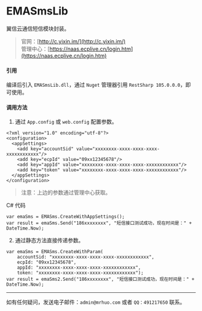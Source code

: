 ﻿# EMASmsLib
翼信云通信短信模块封装。

> 官网：[http://c.yixin.im/](http://c.yixin.im/) <br />
> 管理中心：[https://naas.ecplive.cn/login.htm](https://naas.ecplive.cn/login.htm)

#### 引用

编译后引入 `EMASmsLib.dll`，通过 `Nuget` 管理器引用 `RestSharp 105.0.0.0`，即可使用。

#### 调用方法

1. 通过 `App.config` 或 `web.config` 配置参数。

```
<?xml version="1.0" encoding="utf-8"?>
<configuration>
  <appSettings>
    <add key="accountSid" value="xxxxxxxx-xxxx-xxxx-xxxx-xxxxxxxxxxxx"/>
    <add key="ecpId" value="09xx12345678"/>
    <add key="appId" value="xxxxxxxx-xxxx-xxxx-xxxx-xxxxxxxxxxxx"/>
    <add key="token" value="xxxxxxxx-xxxx-xxxx-xxxx-xxxxxxxxxxxx"/>
  </appSettings>
</configuration>

```

> 注意：上边的参数通过管理中心获取。

C# 代码

```
var emaSms = EMASms.CreateWithAppSettings();
var result = emaSms.Send("186xxxxxxxx", "短信接口测试成功，现在时间是：" + DateTime.Now);
```

2. 通过静态方法直接传递参数。

```
var emaSms = EMASms.CreateWithParam(
    accountSid: "xxxxxxxx-xxxx-xxxx-xxxx-xxxxxxxxxxxx",
    ecpId: "09xx12345678",
    appId: "xxxxxxxx-xxxx-xxxx-xxxx-xxxxxxxxxxxx",
    token: "xxxxxxxx-xxxx-xxxx-xxxx-xxxxxxxxxxxx");
var result = emaSms2.Send("186xxxxxxxx", "短信接口测试成功，现在时间是：" + DateTime.Now);
```

---

如有任何疑问，发送电子邮件：`admin@mrhuo.com` 或者 `QQ：491217650` 联系。

